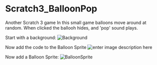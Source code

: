 # Scratch3_BalloonPop
Another Scratch 3 game
In this small game balloons move around at random. When clicked the ballooh hides, and 'pop' sound plays.

Start with a background:
![Background](https://github.com/zleap/Scratch3_BalloonPop/blob/master/backgroundBP.png) 

Now add the code to the Balloon Sprite
![enter image description here](https://github.com/zleap/Scratch3_BalloonPop/blob/master/baloonBP.png)

Now add a Balloon Sprite:
![BalloonSprite](https://github.com/zleap/Scratch3_BalloonPop/blob/master/baloon1.png)
<!--stackedit_data:
eyJoaXN0b3J5IjpbLTgwMTY3NDM2NV19
-->